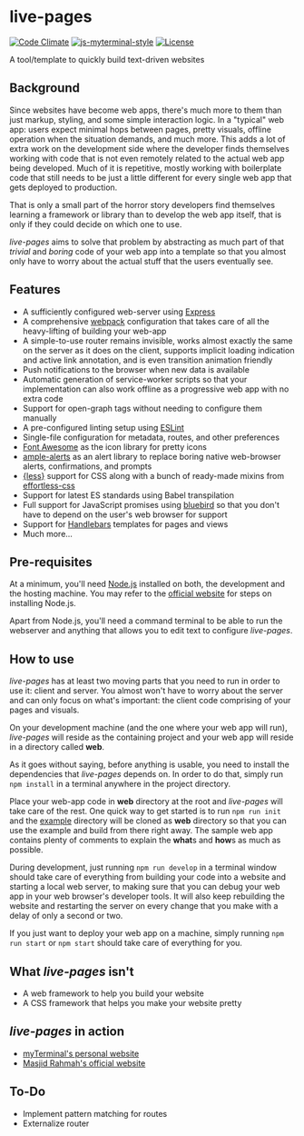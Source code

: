 # live-pages

[![Code Climate](https://codeclimate.com/github/team-fluxion/live-pages.png)](https://codeclimate.com/github/team-fluxion/live-pages)
[![js-myterminal-style](https://img.shields.io/badge/code%20style-myterminal-blue.svg)](https://www.npmjs.com/package/eslint-config-myterminal)
[![License](https://img.shields.io/github/license/team-fluxion/live-pages.svg)](https://opensource.org/licenses/MIT)

A tool/template to quickly build text-driven websites

## Background

Since websites have become web apps, there's much more to them than just markup, styling, and some simple interaction logic. In a "typical" web app: users expect minimal hops between pages, pretty visuals, offline operation when the situation demands, and much more. This adds a lot of extra work on the development side where the developer finds themselves working with code that is not even remotely related to the actual web app being developed. Much of it is repetitive, mostly working with boilerplate code that still needs to be just a little different for every single web app that gets deployed to production.

That is only a small part of the horror story developers find themselves learning a framework or library than to develop the web app itself, that is only if they could decide on which one to use.

*live-pages* aims to solve that problem by abstracting as much part of that *trivial* and *boring* code of your web app into a template so that you almost only have to worry about the actual stuff that the users eventually see.

## Features

* A sufficiently configured web-server using [Express](https://expressjs.com)
* A comprehensive [webpack](https://webpack.js.org) configuration that takes care of all the heavy-lifting of building your web-app
* A simple-to-use router remains invisible, works almost exactly the same on the server as it does on the client, supports implicit loading indication and active link annotation, and is even transition animation friendly
* Push notifications to the browser when new data is available
* Automatic generation of service-worker scripts so that your implementation can also work offline as a progressive web app with no extra code
* Support for open-graph tags without needing to configure them manually
* A pre-configured linting setup using [ESLint](https://eslint.org)
* Single-file configuration for metadata, routes, and other preferences
* [Font Awesome](https://fontawesome.com) as the icon library for pretty icons
* [ample-alerts](https://npmjs.com/package/ample-alerts) as an alert library to replace boring native web-browser alerts, confirmations, and prompts
* [{less}](http://lesscss.org) support for CSS along with a bunch of ready-made mixins from [effortless-css](https://www.npmjs.com/package/effortless-css)
* Support for latest ES standards using Babel transpilation
* Full support for JavaScript promises using [bluebird](https://www.npmjs.com/package/bluebird) so that you don't have to depend on the user's web browser for support
* Support for [Handlebars](https://handlebarsjs.com) templates for pages and views
* Much more...

## Pre-requisites

At a minimum, you'll need [Node.js](https://nodejs.org) installed on both, the development and the hosting machine. You may refer to the [official website](https://nodejs.org) for steps on installing Node.js.

Apart from Node.js, you'll need a command terminal to be able to run the webserver and anything that allows you to edit text to configure *live-pages*.

## How to use

*live-pages* has at least two moving parts that you need to run in order to use it: client and server. You almost won't have to worry about the server and can only focus on what's important: the client code comprising of your pages and visuals.

On your development machine (and the one where your web app will run), *live-pages* will reside as the containing project and your web app will reside in a directory called **web**.

As it goes without saying, before anything is usable, you need to install the dependencies that *live-pages* depends on. In order to do that, simply run `npm install` in a terminal anywhere in the project directory.

Place your web-app code in **web** directory at the root and *live-pages* will take care of the rest. One quick way to get started is to run `npm run init` and the [example](example) directory will be cloned as **web** directory so that you can use the example and build from there right away. The sample web app contains plenty of comments to explain the **what**s and **how**s as much as possible.

During development, just running `npm run develop` in a terminal window should take care of everything from building your code into a website and starting a local web server, to making sure that you can debug your web app in your web browser's developer tools. It will also keep rebuilding the website and restarting the server on every change that you make with a delay of only a second or two.

If you just want to deploy your web app on a machine, simply running `npm run start` or `npm start` should take care of everything for you.

## What *live-pages* isn't

- A web framework to help you build your website
- A CSS framework that helps you make your website pretty

## *live-pages* in action

- [myTerminal's personal website](https://myterminal.me)
- [Masjid Rahmah's official website](https://masjidrahmah.us)

## To-Do

* Implement pattern matching for routes
* Externalize router
